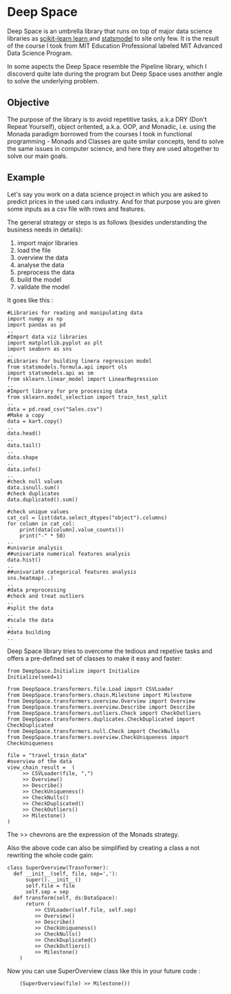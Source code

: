 # Deep Space

Deep Space is an umbrella library that runs on top of major data science libraries as <a href="https://scikit-learn.org/"> scikit-learn learn </a> and <a href="https://www.statsmodels.org/">statsmodel<a> to site only few. 
It is the result of the course I took from MIT Education Professional labeled MIT Advanced Data Science Program.

In some aspects the Deep Space resemble the Pipeline library, which I discoverd quite late during the program but Deep Space uses another angle to solve the underlying problem. 

## Objective
The purpose of the library is to avoid repetitive tasks, a.k.a DRY (Don't Repeat Yourself), object oritented, a.k.a. OOP, and Monadic, i.e. using the Monada paradigm borrowed from the courses I took in functional programming - Monads and Classes are quite smilar concepts, tend to solve the same issues in computer science, and here they are used altogether to solve our main goals.

## Example
Let's say you work on a data science project in which you are asked to predict prices in the used cars industry. 
And for that purpose you are given some inputs as a csv file with rows and features.

The general strategy or steps is as follows (besides understanding the business needs in details):
1. import major libraries
2. load the file
3. overview the data
4. analyse the data
5. preprocess the data
6. build the model
7. validate the model

It goes like this :
```
#Libraries for reading and manipulating data
import numpy as np
import pandas as pd
..
#Import data viz libraries
import matplotlib.pyplot as plt
import seaborn as sns
..
#Libraries for building linera regression model
from statsmodels.formula.api import ols
import statsmodels.api as sm
from sklearn.linear_model import LinearRegression
..
#Import library for pre processing data
from sklearn.model_selection import train_test_split
..
data = pd.read_csv("Sales.csv")
#Make a copy 
data = kart.copy()
..
data.head()
..
data.tail()
..
data.shape
..
data.info()
..
#check null values
data.isnull.sum()
#check duplicates
data.duplicated().sum()

#check unique values
cat_col = list(data.select_dtypes("object").columns)
for column in cat_col:
    print(data[column].value_counts())
    print("-" * 50)
..
#univarie analysis
##univariate numerical features analysis
data.hist()
..
##univariate categorical features analysis
sns.heatmap(..)
..
#data preprocessing
#check and treat outliers
..
#split the data
..
#scale the data
..
#data building
..
```

Deep Space library tries to overcome the tedious and repetive tasks and offers a pre-defined set of classes to make it easy and faster:
```
from DeepSpace.Initialize import Initialize
Initialize(seed=1)

from DeepSpace.transformers.file.Load import CSVLoader
from DeepSpace.transformers.chain.Milestone import Milestone
from DeepSpace.transformers.overview.Overview import Overview
from DeepSpace.transformers.overview.Describe import Describe
from DeepSpace.transformers.outliers.Check import CheckOutliers
from DeepSpace.transformers.duplicates.CheckDuplicated import CheckDuplicated
from DeepSpace.transformers.null.Check import CheckNulls
from DeepSpace.transformers.overview.CheckUniqueness import CheckUniqueness

file = "travel_train_data"
#overview of the data 
view_chain_result =  (
     >> CSVLoader(file, ",")
     >> Overview() 
     >> Describe() 
     >> CheckUniqueness()
     >> CheckNulls() 
     >> CheckDuplicated()
     >> CheckOutliers()
     >> Milestone()
)
```
The >> chevrons are the expression of the Monads strategy.

Also the above code can also be simplified by creating a class a not rewriting the whole code gain:
```
class SuperOverview(Trasnformer):
  def __init__(self, file, sep=','):
      super().__init__()
      self.file = file
      self.sep = sep
  def transform(self, ds:DataSpace):
      return (
         >> CSVLoader(self.file, self.sep)
         >> Overview() 
         >> Describe() 
         >> CheckUniqueness()
         >> CheckNulls() 
         >> CheckDuplicated()
         >> CheckOutliers()
         >> Milestone()
    )
```
Now you can use SuperOverview class like this in your future code :
```
    (SuperOverview(file) >> Milestone())
```
